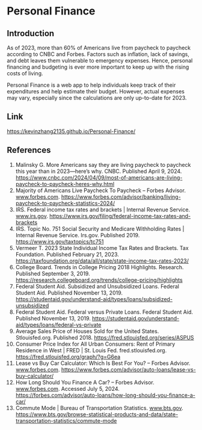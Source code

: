 # Personal Finance

## Introduction

As of 2023, more than 60% of Americans live from paycheck to paycheck according to CNBC and Forbes. Factors such as inflation, lack of savings, and debt leaves them vulnerable to emergency expenses. Hence, personal financing and budgeting is ever more important to keep up with the rising costs of living.

Personal Finance is a web app to help individuals keep track of their expenditures and help estimate their budget. However, actual expenses may vary, especially since the calculations are only up-to-date for 2023.

## Link

https://kevinzhang2135.github.io/Personal-Finance/

## References

1. Malinsky G. More Americans say they are living paycheck to paycheck this year than in 2023—here’s why. CNBC. Published April 9, 2024. https://www.cnbc.com/2024/04/09/most-of-americans-are-living-paycheck-to-paycheck-heres-why.html
2. Majority of Americans Live Paycheck To Paycheck – Forbes Advisor. www.forbes.com. https://www.forbes.com/advisor/banking/living-paycheck-to-paycheck-statistics-2024/
3. IRS. Federal income tax rates and brackets | Internal Revenue Service. www.irs.gov. https://www.irs.gov/filing/federal-income-tax-rates-and-brackets
4. IRS. Topic No. 751 Social Security and Medicare Withholding Rates | Internal Revenue Service. Irs.gov. Published 2019. https://www.irs.gov/taxtopics/tc751
5. Vermeer T. 2023 State Individual Income Tax Rates and Brackets. Tax Foundation. Published February 21, 2023. https://taxfoundation.org/data/all/state/state-income-tax-rates-2023/
6. College Board. Trends in College Pricing 2018 Highlights. Research. Published September 3, 2019. https://research.collegeboard.org/trends/college-pricing/highlights
7. Federal Student Aid. Subsidized and Unsubsidized Loans. Federal Student Aid. Published November 13, 2019.‌ https://studentaid.gov/understand-aid/types/loans/subsidized-unsubsidized
8. Federal Student Aid. Federal versus Private Loans. Federal Student Aid. Published November 13, 2019.‌ https://studentaid.gov/understand-aid/types/loans/federal-vs-private
9. Average Sales Price of Houses Sold for the United States. Stlouisfed.org. Published 2018. https://fred.stlouisfed.org/series/ASPUS
10. Consumer Price Index for All Urban Consumers: Rent of Primary Residence in West | FRED | St. Louis Fed. fred.stlouisfed.org. https://fred.stlouisfed.org/graph/?g=G6ea
11. Lease vs Buy Car Calculator: Which Is Best For You? – Forbes Advisor. www.forbes.com. https://www.forbes.com/advisor/auto-loans/lease-vs-buy-calculator/
12. How Long Should You Finance A Car? – Forbes Advisor. www.forbes.com. Accessed July 5, 2024. https://forbes.com/advisor/auto-loans/how-long-should-you-finance-a-car/
13. Commute Mode | Bureau of Transportation Statistics. www.bts.gov. https://www.bts.gov/browse-statistical-products-and-data/state-transportation-statistics/commute-mode